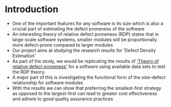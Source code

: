 
# Introduction
- One of the important features for any software is its size which is also a crucial part of estimating the defect proneness of the software
- An interesting theory of relative defect proneness (RDP)  states that in large-scale software systems, smaller modules will be proportionally more defect-prone compared to larger modules
- Our project aims at studying the research results for ‘Defect Density Estimation’
- As part of the study, we would be replicating the results of [‘Theory of relative defect proneness’](http://link.springer.com.prox.lib.ncsu.edu/article/10.1007%2Fs10664-008-9080-x) for a software using available data sets to test the RDP theory.
- A major part of this is investigating the functional form of the size-defect relationship for software modules
- With the results we can show that preferring the smallest-first strategy as opposed to the largest-first can lead to greater cost effectiveness and adhere to good quality assurance practices

